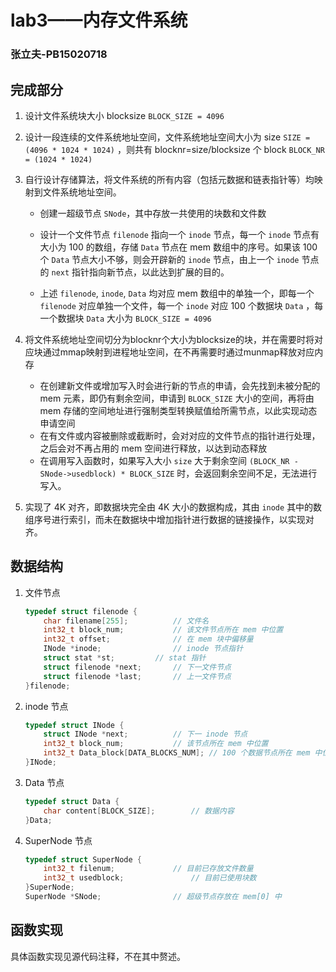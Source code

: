 # lab3——内存文件系统

### 张立夫-PB15020718

## 完成部分

1. 设计文件系统块大小 blocksize `BLOCK_SIZE = 4096`

2. 设计一段连续的文件系统地址空间，文件系统地址空间大小为 size `SIZE = (4096 * 1024 * 1024)` ，则共有 blocknr=size/blocksize 个 block `BLOCK_NR = (1024 * 1024)`

3. 自行设计存储算法，将文件系统的所有内容（包括元数据和链表指针等）均映射到文件系统地址空间。

   - 创建一超级节点 `SNode`，其中存放一共使用的块数和文件数

   - 设计一个文件节点 `filenode` 指向一个 `inode` 节点，每一个 `inode` 节点有大小为 100 的数组，存储 `Data` 节点在 mem 数组中的序号。如果该 100 个 `Data` 节点大小不够，则会开辟新的 `inode` 节点，由上一个 `inode` 节点的 `next` 指针指向新节点，以此达到扩展的目的。
   - 上述 `filenode`, `inode`, `Data` 均对应 mem 数组中的单独一个，即每一个 `filenode` 对应单独一个文件，每一个 `inode` 对应 100 个数据块 `Data` ，每一个数据块 `Data` 大小为 `BLOCK_SIZE = 4096` 

4. 将文件系统地址空间切分为blocknr个大小为blocksize的块，并在需要时将对应块通过mmap映射到进程地址空间，在不再需要时通过munmap释放对应内存

   - 在创建新文件或增加写入时会进行新的节点的申请，会先找到未被分配的 mem 元素，即仍有剩余空间，申请到 `BLOCK_SIZE` 大小的空间，再将由 mem 存储的空间地址进行强制类型转换赋值给所需节点，以此实现动态申请空间
   - 在有文件或内容被删除或截断时，会对对应的文件节点的指针进行处理，之后会对不再占用的 mem 空间进行释放，以达到动态释放
   - 在调用写入函数时，如果写入大小 `size` 大于剩余空间 `(BLOCK_NR - SNode->usedblock) * BLOCK_SIZE` 时，会返回剩余空间不足，无法进行写入。

5. 实现了 4K 对齐，即数据块完全由 4K 大小的数据构成，其由 `inode` 其中的数组序号进行索引，而未在数据块中增加指针进行数据的链接操作，以实现对齐。

## 数据结构

1. 文件节点

   ```c
   typedef struct filenode {
       char filename[255];			// 文件名
       int32_t block_num;			// 该文件节点所在 mem 中位置
       int32_t offset;				// 在 mem 块中偏移量
       INode *inode;				// inode 节点指针
       struct stat *st;			// stat 指针
       struct filenode *next;		// 下一文件节点
       struct filenode *last;		// 上一文件节点
   }filenode;
   ```

2. inode 节点

   ```c
   typedef struct INode {
       struct INode *next;			// 下一 inode 节点
       int32_t block_num;			// 该节点所在 mem 中位置
       int32_t Data_block[DATA_BLOCKS_NUM];	// 100 个数据节点所在 mem 中位置
   }INode;
   ```

3. Data 节点

   ```c
   typedef struct Data {
       char content[BLOCK_SIZE];		// 数据内容
   }Data;
   ```

4. SuperNode 节点

   ```c
   typedef struct SuperNode {
       int32_t filenum;				// 目前已存放文件数量
       int32_t usedblock;				// 目前已使用块数
   }SuperNode;
   SuperNode *SNode; 				// 超级节点存放在 mem[0] 中
   ```

## 函数实现

具体函数实现见源代码注释，不在其中赘述。